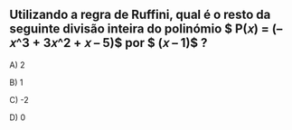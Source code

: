 ## Utilizando a regra de Ruffini, qual é o resto da seguinte divisão inteira do polinómio $  P(𝑥) = (–𝑥^3 + 3𝑥^2 + 𝑥 – 5)$  por $ (𝑥 – 1)$ ?


A) 2

B) 1

C) -2

D) 0
